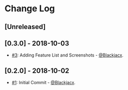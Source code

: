 # Change Log

## [Unreleased]

## [0.3.0] - 2018-10-03
* [#3](https://github.com/Blackjacx/Columbus/pull/3): Adding Feature List and Screenshots - [@Blackjacx](https://github.com/blackjacx).

## [0.2.0] - 2018-10-02
* [#1](https://github.com/Blackjacx/Columbus/pull/1): Initial Commit - [@Blackjacx](https://github.com/blackjacx).
